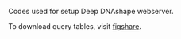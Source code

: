 Codes used for setup Deep DNAshape webserver. 

To download query tables, visit [figshare](https://figshare.com/articles/dataset/Query_tables_in_Parquet_format_for_Deep_DNAshape_webserver/25286197).
